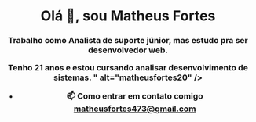 <h1 align="center">Olá 👋, sou Matheus Fortes</h1>
<h3 align="center">Trabalho como Analista de suporte júnior, mas estudo pra ser desenvolvedor web.

<p>Tenho 21 anos e estou cursando analisar desenvolvimento de sistemas. " alt="matheusfortes20" /> </p>

- 📫 Como entrar em contato comigo **matheusfortes473@gmail.com**




